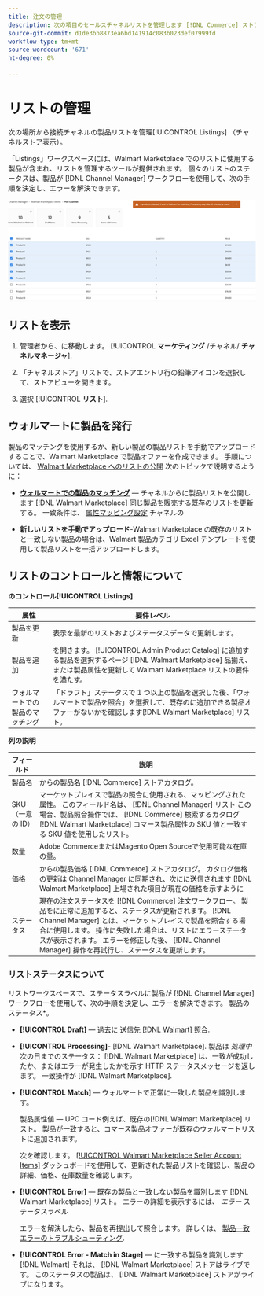 ```yaml
---
title: 注文の管理
description: 次の項目のセールスチャネルリストを管理します [!DNL Commerce] ストアを Channel Manager(Adobe CommerceとMagento Open Source) で保存します。
source-git-commit: d1de3bb8873ea6bd141914c083b023def07999fd
workflow-type: tm+mt
source-wordcount: '671'
ht-degree: 0%

---
```



# リストの管理

次の場所から接続チャネルの製品リストを管理[!UICONTROL Listings] （チャネルストア表示）。

「Listings」ワークスペースには、Walmart Marketplace でのリストに使用する製品が含まれ、リストを管理するツールが提供されます。 個々のリストのステータスは、製品が [!DNL Channel Manager] ワークフローを使用して、次の手順を決定し、エラーを解決できます。

![接続されたセールスチャネルのリストページ](assets/products-submit-for-matching.png)

## リストを表示

1. 管理者から、に移動します。 [!UICONTROL **マーケティング** /チャネル/ **チャネルマネージャ**].

1. 「チャネルストア」リストで、ストアエントリ行の鉛筆アイコンを選択して、ストアビューを開きます。

1. 選択 [!UICONTROL **リスト**].


## ウォルマートに製品を発行

製品のマッチングを使用するか、新しい製品の製品リストを手動でアップロードすることで、Walmart Marketplace で製品オファーを作成できます。 手順については、 [Walmart Marketplace へのリストの公開](publish-listings-to-marketplace.md) 次のトピックで説明するように：

* **[ウォルマートでの製品のマッチング](publish-listings-to-marketplace.md)** — チャネルからに製品リストを公開します [!DNL Walmart Marketplace] 同じ製品を販売する既存のリストを更新する。 一致条件は、 [属性マッピング設定](map-product-attributes-for-matching.md) チャネルの

* **新しいリストを手動でアップロード**-Walmart Marketplace の既存のリストと一致しない製品の場合は、Walmart 製品カテゴリ Excel テンプレートを使用して製品リストを一括アップロードします。

## リストのコントロールと情報について

**のコントロール[!UICONTROL Listings]**

| **属性** | **要件レベル** |
|---------------------------|---------------------------------------------------------------------------------------------------------------------------------------------------------------------------------------------------------------|
| 製品を更新 | 表示を最新のリストおよびステータスデータで更新します。 |
| 製品を追加 | を開きます。 [!UICONTROL  Admin Product Catalog] に追加する製品を選択するページ [!DNL Walmart Marketplace] 品揃え、または製品属性を更新して Walmart Marketplace リストの要件を満たす。 |
| ウォルマートでの製品のマッチング | 「ドラフト」ステータスで 1 つ以上の製品を選択した後、「ウォルマートで製品を照合」を選択して、既存のに追加できる製品オファーがないかを確認します[!DNL Walmart Marketplace] リスト。 |


**列の説明**

| **フィールド** | **説明** |
|-----------------|----------------------------------------------------------------------------------------------------------------------------------------------------------------------------------------------------------------------------------------------------------------------------------------------------------------------------------------------------------------------------------------------------------------|
| 製品名 | からの製品名 [!DNL Commerce] ストアカタログ。 |
| SKU （一意の ID） | マーケットプレイスで製品の照合に使用される、マッピングされた属性。 このフィールド名は、 [!DNL Channel Manager] リスト この場合、製品照合操作では、 [!DNL Commerce] 検索するカタログ [!DNL Walmart Marketplace]  コマース製品属性の SKU 値と一致する SKU 値を使用したリスト。 |
| 数量 | Adobe CommerceまたはMagento Open Sourceで使用可能な在庫の量。 |
| 価格 | からの製品価格 [!DNL Commerce] ストアカタログ。 カタログ価格の更新は Channel Manager に同期され、次にに送信されます [!DNL Walmart Marketplace]  上場された項目が現在の価格を示すように |
| ステータス | 現在の注文ステータスを [!DNL Commerce] 注文ワークフロー。 製品をに正常に追加すると、ステータスが更新されます。 [!DNL Channel Manager] とは、マーケットプレイスで製品を照合する場合に使用します。 操作に失敗した場合は、リストにエラーステータスが表示されます。 エラーを修正した後、 [!DNL Channel Manager] 操作を再試行し、ステータスを更新します。 |


### リストステータスについて

リストワークスペースで、ステータスラベルに製品が [!DNL Channel Manager] ワークフローを使用して、次の手順を決定し、エラーを解決できます。 製品のステータス*。

* **[!UICONTROL Draft]** — 過去に [送信先 [!DNL Walmart] 照合](publish-listings-to-marketplace.md#match-products).

* **[!UICONTROL Processing]**- [!DNL Walmart Marketplace]. 製品は *処理中* 次の日までのステータス： [!DNL Walmart Marketplace] は、一致が成功したか、またはエラーが発生したかを示す HTTP ステータスメッセージを返します。 一致操作が [!DNL Walmart Marketplace].

* **[!UICONTROL Match]** — ウォルマートで正常に一致した製品を識別します。

   製品属性値 — UPC コード例えば、既存の[!DNL Walmart Marketplace] リスト。 製品が一致すると、コマース製品オファーが既存のウォルマートリストに追加されます。

   次を確認します。 [[!UICONTROL Walmart Marketplace Seller Account Items]](https://seller.walmart.com/items-and-inventory/manage-items) ダッシュボードを使用して、更新された製品リストを確認し、製品の詳細、価格、在庫数量を確認します。


* **[!UICONTROL Error]** — 既存の製品と一致しない製品を識別します [!DNL Walmart Marketplace] リスト。 エラーの詳細を表示するには、 *エラー* ステータスラベル

   エラーを解決したら、製品を再提出して照合します。 詳しくは、 [製品一致エラーのトラブルシューティング](https://docs.google.com/document/d/1bEbCyVLXJQQsbZvEwetJvZKWQJOKoiw5Ia1uB4Bs4uo/edit#heading=h.sz6eji8z9vzy).

* **[!UICONTROL Error - Match in Stage]** — に一致する製品を識別します [!DNL Walmart] それは、 [!DNL Walmart Marketplace] ストアはライブです。 このステータスの製品は、 [!DNL Walmart Marketplace] ストアがライブになります。



